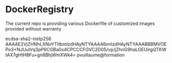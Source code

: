 # DockerRegistry

The current repo is providing various Dockerfile of customized images provided without warranty

ecdsa-sha2-nistp256 AAAAE2VjZHNhLXNoYTItbmlzdHAyNTYAAAAIbmlzdHAyNTYAAABBBMVOEPo3+NJUulVq3pP6CGBa0x4CPCCCFGVC2D05/vp/jZhnG9haLGEUirgQTKWtAX7gHtH8Fu+gn6BhjWmXWk4= pvuillaume@formation
